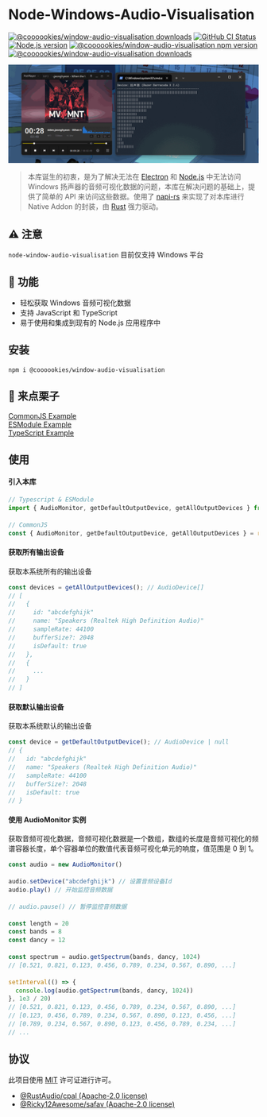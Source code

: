 # Node-Windows-Audio-Visualisation

<a href="https://github.com/LeagueTavern/node-window-audio-visualisation/issues"><img src="https://img.shields.io/github/issues/LeagueTavern/node-window-audio-visualisation?style=for-the-badge" alt="@coooookies/window-audio-visualisation downloads"></a>
<a href="https://github.com/LeagueTavern/node-window-audio-visualisation/actions"><img alt="GitHub CI Status" src="https://img.shields.io/github/actions/workflow/status/LeagueTavern/node-window-audio-visualisation/CI.yml?style=for-the-badge"></a>
<a href="https://nodejs.org/en/about/releases/"><img src="https://img.shields.io/node/v/%40coooookies%2Fwindow-audio-visualisation?style=for-the-badge" alt="Node.js version"></a>
<a href="https://www.npmjs.com/package/@coooookies/window-audio-visualisation"><img src="https://img.shields.io/npm/v/@coooookies/window-audio-visualisation.svg?style=for-the-badge&sanitize=true" alt="@coooookies/window-audio-visualisation npm version"></a>
<a href="https://npmcharts.com/compare/@coooookies/window-audio-visualisation?minimal=true"><img src="https://img.shields.io/npm/dm/@coooookies/window-audio-visualisation.svg?style=for-the-badge&sanitize=true" alt="@coooookies/window-audio-visualisation downloads"></a>

![Screenshot](docs/shot1.gif)

> 本库诞生的初衷，是为了解决无法在 [Electron](https://www.electronjs.org/) 和 [Node.js](https://nodejs.org/) 中无法访问 Windows 扬声器的音频可视化数据的问题，本库在解决问题的基础上，提供了简单的 API 来访问这些数据。使用了 [napi-rs](https://napi.rs/) 来实现了对本库进行 Native Addon 的封装，由 [Rust](https://www.rust-lang.org/) 强力驱动。

## ⚠️ 注意

`node-window-audio-visualisation` 目前仅支持 Windows 平台

## 🚀 功能

- 轻松获取 Windows 音频可视化数据
- 支持 JavaScript 和 TypeScript
- 易于使用和集成到现有的 Node.js 应用程序中

## 安装

```shell
npm i @coooookies/window-audio-visualisation
```

## 🍊 来点栗子

[CommonJS Example](example/index.js) <br />
[ESModule Example](example/index.mjs) <br />
[TypeScript Example](example/index.ts) <br />

## 使用

#### 引入本库

```Typescript
// Typescript & ESModule
import { AudioMonitor, getDefaultOutputDevice, getAllOutputDevices } from '@coooookies/window-audio-visualisation';

// CommonJS
const { AudioMonitor, getDefaultOutputDevice, getAllOutputDevices } = require('@coooookies/window-audio-visualisation');
```

#### 获取所有输出设备

获取本系统所有的输出设备

```Typescript
const devices = getAllOutputDevices(); // AudioDevice[]
// [
//   {
//     id: "abcdefghijk"
//     name: "Speakers (Realtek High Definition Audio)"
//     sampleRate: 44100
//     bufferSize?: 2048
//     isDefault: true
//   },
//   {
//     ...
//   }
// ]
```

#### 获取默认输出设备

获取本系统默认的输出设备

```Typescript
const device = getDefaultOutputDevice(); // AudioDevice | null
// {
//   id: "abcdefghijk"
//   name: "Speakers (Realtek High Definition Audio)"
//   sampleRate: 44100
//   bufferSize?: 2048
//   isDefault: true
// }
```

#### 使用 AudioMonitor 实例

获取音频可视化数据，音频可视化数据是一个数组，数组的长度是音频可视化的频谱容器长度，单个容器单位的数值代表音频可视化单元的响度，值范围是 0 到 1。

```Typescript
const audio = new AudioMonitor()

audio.setDevice("abcdefghijk") // 设置音频设备Id
audio.play() // 开始监控音频数据

// audio.pause() // 暂停监控音频数据

const length = 20
const bands = 8
const dancy = 12

const spectrum = audio.getSpectrum(bands, dancy, 1024)
// [0.521, 0.821, 0.123, 0.456, 0.789, 0.234, 0.567, 0.890, ...]

setInterval(() => {
  console.log(audio.getSpectrum(bands, dancy, 1024))
}, 1e3 / 20)
// [0.521, 0.821, 0.123, 0.456, 0.789, 0.234, 0.567, 0.890, ...]
// [0.123, 0.456, 0.789, 0.234, 0.567, 0.890, 0.123, 0.456, ...]
// [0.789, 0.234, 0.567, 0.890, 0.123, 0.456, 0.789, 0.234, ...]
// ...
```

## 协议

此项目使用 [MIT](LICENSE) 许可证进行许可。

- [@RustAudio/cpal (Apache-2.0 license)](https://github.com/RustAudio/cpal)
- [@Ricky12Awesome/safav (Apache-2.0 license)](https://github.com/Ricky12Awesome/safav)
